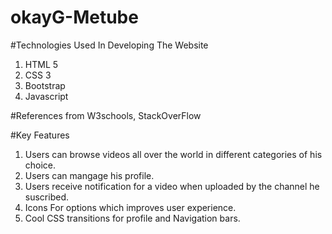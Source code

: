 # okayG-Metube

#Technologies Used In Developing The Website
1. HTML 5
2. CSS 3
3. Bootstrap
4. Javascript

#References from W3schools, StackOverFlow

#Key Features

1) Users can browse videos all over the world in different categories of his choice.
2) Users can mangage his profile.
3) Users receive notification for a video when uploaded by the channel he suscribed.
4) Icons For options which improves user experience.
5) Cool CSS transitions for profile and Navigation bars.

